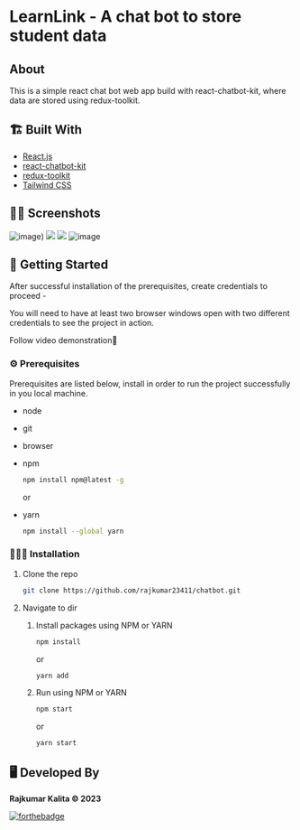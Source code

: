 # LearnLink - A chat bot to store student data

## About
  This is a simple react chat bot web app build with react-chatbot-kit, where data are stored using redux-toolkit.

## 🏗️ Built With

- [React.js](https://reactjs.org/)
- [react-chatbot-kit](https://fredrikoseberg.github.io/react-chatbot-kit-docs/docs/)
- [redux-toolkit](https://redux-toolkit.js.org/)
- [Tailwind CSS](https://tailwindcss.com/)

## 😶‍🌫️ Screenshots
![image](https://github.com/rajkumar23411/chatbot/assets/90103892/44393754-f025-482e-9d08-a56c01df8dde))  ![](https://github.com/rajkumar23411/chatbot/assets/90103892/4fac718f-c513-4d72-9b0e-923589b1fb73) 
 ![](https://github.com/rajkumar23411/chatbot/assets/90103892/2cc35068-0f0b-4239-8f7c-5d3f5e56e252) ![image](https://github.com/rajkumar23411/chatbot/assets/90103892/e2ebef44-bd1a-4451-87ca-0a734d419e3d)

## 🎊 Getting Started

After successful installation of the prerequisites, create credentials to proceed -

You will need to have at least two browser windows open with two different credentials to see the project in action.

Follow video demonstration🤝

### ⚙️ Prerequisites

Prerequisites are listed below, install in order to run the project successfully in you local machine.

- node
- git
- browser
- npm

  ```sh
  npm install npm@latest -g
  ```

  or

- yarn
  ```sh
  npm install --global yarn
  ```

### 🧑🏻‍🎤 Installation

1. Clone the repo

   ```sh
   git clone https://github.com/rajkumar23411/chatbot.git
   ```

2. Navigate to dir

   1. Install packages using NPM or YARN

      ```sh
      npm install
      ```

      or

      ```sh
      yarn add
      ```

   2. Run using NPM or YARN

      ```sh
      npm start
      ```

      or

      ```sh
      yarn start
      ```


## 🖥️ Developed By

**Rajkumar Kalita © 2023** 


[![forthebadge](https://forthebadge.com/images/badges/built-with-love.svg)](https://www.instagram.com/__thisisrajkumar/?next=%2F)
